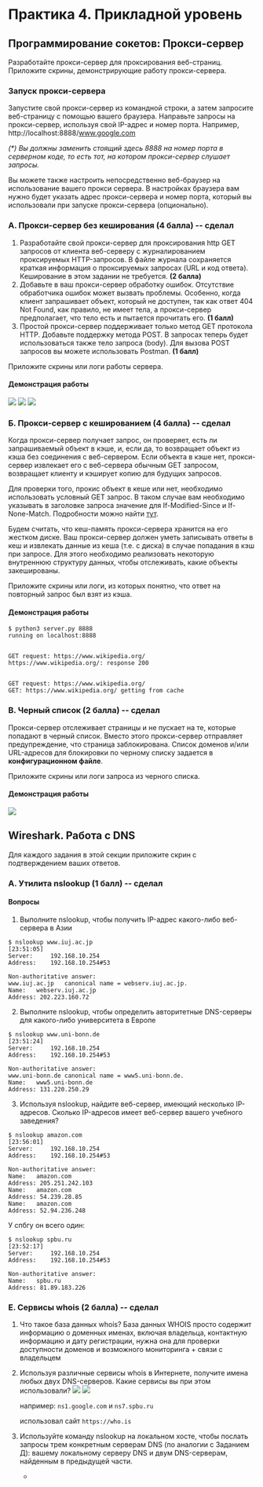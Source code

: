 # Практика 4. Прикладной уровень

## Программирование сокетов: Прокси-сервер
Разработайте прокси-сервер для проксирования веб-страниц. 
Приложите скрины, демонстрирующие работу прокси-сервера. 

### Запуск прокси-сервера
Запустите свой прокси-сервер из командной строки, а затем запросите веб-страницу с помощью
вашего браузера. Направьте запросы на прокси-сервер, используя свой IP-адрес и номер порта.
Например, http://localhost:8888/www.google.com

_(*) Вы должны заменить стоящий здесь 8888 на номер порта в серверном коде, 
то есть тот, на котором прокси-сервер слушает запросы._

Вы можете также настроить непосредственно веб-браузер на использование вашего прокси сервера. 
В настройках браузера вам нужно будет указать адрес прокси-сервера и номер порта,
который вы использовали при запуске прокси-сервера (опционально).

### А. Прокси-сервер без кеширования (4 балла) -- сделал
1. Разработайте свой прокси-сервер для проксирования http GET запросов от клиента веб-серверу 
   с журналированием проксируемых HTTP-запросов. В файле журнала сохраняется
   краткая информация о проксируемых запросах (URL и код ответа). Кеширование в этом
   задании не требуется. **(2 балла)**
2. Добавьте в ваш прокси-сервер обработку ошибок. Отсутствие обработчика ошибок может
   вызвать проблемы. Особенно, когда клиент запрашивает объект, который не доступен, так
   как ответ 404 Not Found, как правило, не имеет тела, а прокси-сервер предполагает, что
   тело есть и пытается прочитать его. **(1 балл)**
3. Простой прокси-сервер поддерживает только метод GET протокола HTTP. Добавьте
   поддержку метода POST. В запросах теперь будет использоваться также тело запроса
   (body). Для вызова POST запросов вы можете использовать Postman. **(1 балл)**

Приложите скрины или логи работы сервера.

#### Демонстрация работы

![](01.png)
![](03.png)
![](04.png)

### Б. Прокси-сервер с кешированием (4 балла) -- сделал
Когда прокси-сервер получает запрос, он проверяет, есть ли запрашиваемый объект в кэше, и,
если да, то возвращает объект из кэша без соединения с веб-сервером. Если объекта в кэше нет,
прокси-сервер извлекает его с веб-сервера обычным GET запросом, возвращает клиенту и
кэширует копию для будущих запросов.

Для проверки того, прокис объект в кеше или нет, необходимо использовать условный GET
запрос. В таком случае вам необходимо указывать в заголовке запроса значение для If-Modified-Since и If-None-Match. 
Подробности можно найти [тут](https://ruturajv.wordpress.com/2005/12/27/conditional-get-request).

Будем считать, что кеш-память прокси-сервера хранится на его жестком диске. Ваш прокси-сервер
должен уметь записывать ответы в кеш и извлекать данные из кеша (т.е. с диска) в случае
попадания в кэш при запросе. Для этого необходимо реализовать некоторую внутреннюю
структуру данных, чтобы отслеживать, какие объекты закешированы.

Приложите скрины или логи, из которых понятно, что ответ на повторный запрос был взят из кэша.

#### Демонстрация работы

```
$ python3 server.py 8888
running on localhost:8888


GET request: https://www.wikipedia.org/
https://www.wikipedia.org/: response 200


GET request: https://www.wikipedia.org/
GET: https://www.wikipedia.org/ getting from cache
```

### В. Черный список (2 балла) -- сделал
Прокси-сервер отслеживает страницы и не пускает на те, которые попадают в черный список. Вместо
этого прокси-сервер отправляет предупреждение, что страница заблокирована. Список доменов
и/или URL-адресов для блокировки по черному списку задается в **конфигурационном файле**.

Приложите скрины или логи запроса из черного списка.

#### Демонстрация работы

![](02.png)

## Wireshark. Работа с DNS
Для каждого задания в этой секции приложите скрин с подтверждением ваших ответов.

### А. Утилита nslookup (1 балл) -- сделал

#### Вопросы
1. Выполните nslookup, чтобы получить IP-адрес какого-либо веб-сервера в Азии

```
$ nslookup www.iuj.ac.jp                                                                                                                                                                 [23:51:05]
Server:		192.168.10.254
Address:	192.168.10.254#53

Non-authoritative answer:
www.iuj.ac.jp	canonical name = webserv.iuj.ac.jp.
Name:	webserv.iuj.ac.jp
Address: 202.223.160.72
```

2. Выполните nslookup, чтобы определить авторитетные DNS-серверы для какого-либо университета в Европе

```
$ nslookup www.uni-bonn.de                                                                                                                                                               [23:51:24]
Server:		192.168.10.254
Address:	192.168.10.254#53

Non-authoritative answer:
www.uni-bonn.de	canonical name = www5.uni-bonn.de.
Name:	www5.uni-bonn.de
Address: 131.220.250.29
```

3. Используя nslookup, найдите веб-сервер, имеющий несколько IP-адресов. Сколько IP-адресов имеет веб-сервер вашего учебного заведения?

```
$ nslookup amazon.com                                                                                                                                                                    [23:56:01]
Server:		192.168.10.254
Address:	192.168.10.254#53

Non-authoritative answer:
Name:	amazon.com
Address: 205.251.242.103
Name:	amazon.com
Address: 54.239.28.85
Name:	amazon.com
Address: 52.94.236.248
```
   
У спбгу он всего один:

```
$ nslookup spbu.ru                                                                                                                                                                       [23:52:17]
Server:		192.168.10.254
Address:	192.168.10.254#53

Non-authoritative answer:
Name:	spbu.ru
Address: 81.89.183.226
```


### Е. Сервисы whois (2 балла) -- сделал
1. Что такое база данных whois?
   База данных WHOIS просто содержит информацию о доменных именах, включая владельца, контактную информацию и дату регистрации, нужна она для проверки доступности доменов и возможного мониторинга + связи с владельцем
2. Используя различные сервисы whois в Интернете, получите имена любых двух DNS-серверов. 
   Какие сервисы вы при этом использовали?
   ![](05.png)
   ![](06.png)

   например: `ns1.google.com` и `ns7.spbu.ru`

   использовал сайт `https://who.is`
3. Используйте команду nslookup на локальном хосте, чтобы послать запросы трем конкретным
   серверам DNS (по аналогии с Заданием Д): вашему локальному серверу DNS и двум DNS-серверам,
   найденным в предыдущей части.
   - <!-- todo -->
